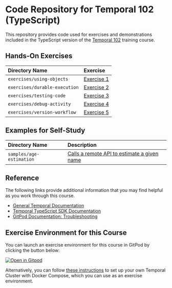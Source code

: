 # Code Repository for Temporal 102 (TypeScript)
This repository provides code used for exercises and demonstrations
included in the TypeScript version of the 
[Temporal 102](https://learn.temporal.io/courses/temporal_102) 
training course.

## Hands-On Exercises

Directory Name                     | Exercise
:--------------------------------- | :-------------------------------------------------------
`exercises/using-objects`          | [Exercise 1](exercises/using-objects/README.md)
`exercises/durable-execution`      | [Exercise 2](exercises/durable-execution/README.md)
`exercises/testing-code`           | [Exercise 3](exercises/testing-code/README.md)
`exercises/debug-activity`         | [Exercise 4](exercises/debug-activity/README.md)
`exercises/version-workflow`       | [Exercise 5](exercises/version-workflow/README.md)


## Examples for Self-Study
Directory Name                         | Description
:------------------------------------- | :----------------------------------------------------------------------------------
`samples/age-estimation`               | [Calls a remote API to estimate a given name](samples/age-estimation)


## Reference
The following links provide additional information that you may find helpful as you work through this course.
* [General Temporal Documentation](https://docs.temporal.io/)
* [Temporal TypeScript SDK Documentation](https://pkg.go.dev/go.temporal.io/sdk)
* [GitPod Documentation: Troubleshooting](https://www.gitpod.io/docs/troubleshooting)


## Exercise Environment for this Course
You can launch an exercise environment for this course in GitPod by 
clicking the button below:

[![Open in Gitpod](https://gitpod.io/button/open-in-gitpod.svg)](https://gitpod.io/#https://github.com/temporalio/edu-102-typescript-code)

Alternatively, you can follow 
[these instructions](https://learn.temporal.io/getting_started/typescript/dev_environment/) to 
set up your own Temporal Cluster with Docker Compose, which you can use as an exercise environment.
